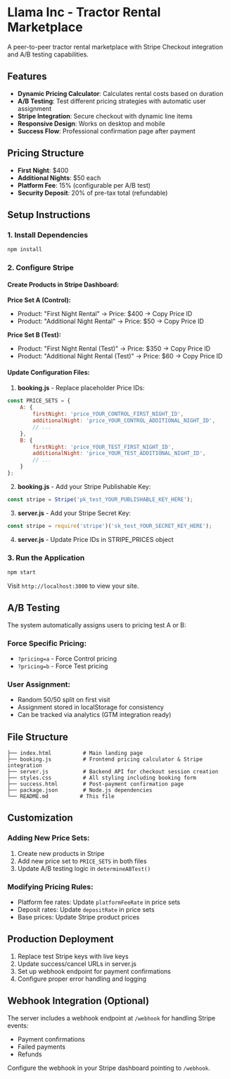 # Llama Inc - Tractor Rental Marketplace

A peer-to-peer tractor rental marketplace with Stripe Checkout integration and A/B testing capabilities.

## Features

- **Dynamic Pricing Calculator**: Calculates rental costs based on duration
- **A/B Testing**: Test different pricing strategies with automatic user assignment
- **Stripe Integration**: Secure checkout with dynamic line items
- **Responsive Design**: Works on desktop and mobile
- **Success Flow**: Professional confirmation page after payment

## Pricing Structure

- **First Night**: $400
- **Additional Nights**: $50 each
- **Platform Fee**: 15% (configurable per A/B test)
- **Security Deposit**: 20% of pre-tax total (refundable)

## Setup Instructions

### 1. Install Dependencies
```bash
npm install
```

### 2. Configure Stripe

#### Create Products in Stripe Dashboard:
**Price Set A (Control):**
- Product: "First Night Rental" → Price: $400 → Copy Price ID
- Product: "Additional Night Rental" → Price: $50 → Copy Price ID

**Price Set B (Test):**
- Product: "First Night Rental (Test)" → Price: $350 → Copy Price ID  
- Product: "Additional Night Rental (Test)" → Price: $60 → Copy Price ID

#### Update Configuration Files:
1. **booking.js** - Replace placeholder Price IDs:
```javascript
const PRICE_SETS = {
    A: {
        firstNight: 'price_YOUR_CONTROL_FIRST_NIGHT_ID',
        additionalNight: 'price_YOUR_CONTROL_ADDITIONAL_NIGHT_ID',
        // ...
    },
    B: {
        firstNight: 'price_YOUR_TEST_FIRST_NIGHT_ID', 
        additionalNight: 'price_YOUR_TEST_ADDITIONAL_NIGHT_ID',
        // ...
    }
};
```

2. **booking.js** - Add your Stripe Publishable Key:
```javascript
const stripe = Stripe('pk_test_YOUR_PUBLISHABLE_KEY_HERE');
```

3. **server.js** - Add your Stripe Secret Key:
```javascript
const stripe = require('stripe')('sk_test_YOUR_SECRET_KEY_HERE');
```

4. **server.js** - Update Price IDs in STRIPE_PRICES object

### 3. Run the Application
```bash
npm start
```

Visit `http://localhost:3000` to view your site.

## A/B Testing

The system automatically assigns users to pricing test A or B:

### Force Specific Pricing:
- `?pricing=a` - Force Control pricing
- `?pricing=b` - Force Test pricing

### User Assignment:
- Random 50/50 split on first visit
- Assignment stored in localStorage for consistency
- Can be tracked via analytics (GTM integration ready)

## File Structure

```
├── index.html          # Main landing page
├── booking.js          # Frontend pricing calculator & Stripe integration
├── server.js           # Backend API for checkout session creation
├── styles.css          # All styling including booking form
├── success.html        # Post-payment confirmation page
├── package.json        # Node.js dependencies
└── README.md          # This file
```

## Customization

### Adding New Price Sets:
1. Create new products in Stripe
2. Add new price set to `PRICE_SETS` in both files
3. Update A/B testing logic in `determineABTest()`

### Modifying Pricing Rules:
- Platform fee rates: Update `platformFeeRate` in price sets
- Deposit rates: Update `depositRate` in price sets
- Base prices: Update Stripe product prices

## Production Deployment

1. Replace test Stripe keys with live keys
2. Update success/cancel URLs in server.js
3. Set up webhook endpoint for payment confirmations
4. Configure proper error handling and logging

## Webhook Integration (Optional)

The server includes a webhook endpoint at `/webhook` for handling Stripe events:
- Payment confirmations
- Failed payments  
- Refunds

Configure the webhook in your Stripe dashboard pointing to `/webhook`.